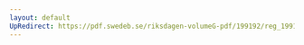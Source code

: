 ```yaml
---
layout: default
UpRedirect: https://pdf.swedeb.se/riksdagen-volumeG-pdf/199192/reg_199192/reg_199192_0551.pdf
---
```

